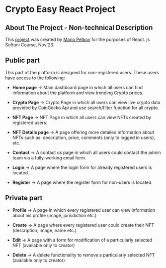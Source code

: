 # Crypto Easy React Project

## About The Project - Non-technical Description

This [project](https://github.com/Mario1515/CryptoEasy/) was created by [Mario Petkov](https://github.com/Mario1515) for the purposes of React. js Softuni Course, Nov'23.


## Public part

This part of the platform is designed for non-registered users. These users have access to the following:

* **Home page** ->
  Main dashboard page in which all users can find information about the platform and view trending Crypto prices.

* **Crypto Page** ->
  Crypto Page in which all users can view live crypto data provided by CoinGecko Api and use search/filter function for all crypto.

* **NFT Page** ->
  NFT Page in which all users can view NFTs created by registered users.

* **NFT Details page** ->
  A page offering more detailed information about NFTs such as: description, price, comments (only to logged in users), etc.

* **Contact** ->
  A contact us page in which all users could contact the admin team via a fully-working email form.

* **Login** ->
  A page where the login form for already registered users is located.

* **Register** ->
  A page where the register form for non-users is located.

 ## Private part

* **Profile** ->
   A page in which every registered user can view information about his profile (image, jurisdiction etc.)
  
* **Create** ->
  A page where every registered user could create their NFT (description, image, name etc.)
  
* **Edit** ->
  A page with a form for modification of a particularly selected NFT (available only to creator)
  
* **Delete** ->
  A delete functionality to remove a particularly selected NFT (available only to creator)

